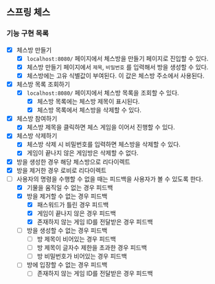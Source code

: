 ## 스프링 체스

### 기능 구현 목록

- [X] 체스방 만들기
    - [X] `localhost:8080/` 페이지에서 체스방을 만들기 페이지로 진입할 수 있다.
    - [X] 체스방 만들기 페이지에서 `제목`, `비밀번호` 를 입력해서 방을 생성할 수 있다.
    - [X] 체스방에는 고유 식별값이 부여된다. 이 값은 체스방 주소에서 사용된다.
- [X] 체스방 목록 조회하기
    - [X] `localhost:8080/` 페이지에서 체스방 목록을 조회할 수 있다.
        - [X] 체스방 목록에는 체스방 제목이 표시된다.
        - [X] 체스방 목록에서 체스방을 삭제할 수 있다.
- [X] 체스방 참여하기
    - [X] 체스방 제목을 클릭하면 체스 게임을 이어서 진행할 수 있다.
- [X] 체스방 삭제하기
    - [X] 체스방 삭제 시 비밀번호를 입력하면 체스방을 삭제할 수 있다.
    - [X] 게임이 끝나지 않은 게임방은 삭제할 수 없다.
- [X] 방을 생성한 경우 해당 체스방으로 리다이렉트
- [X] 방을 제거한 경우 로비로 리다이렉트
- [ ] 사용자의 명령을 수행할 수 없을 때는 피드백을 사용자가 볼 수 있도록 한다.
    - [X] 기물을 움직일 수 없는 경우 피드백
    - [X] 방을 제거할 수 없는 경우 피드백
        - [X] 패스워드가 틀린 경우 피드백
        - [X] 게임이 끝나지 않은 경우 피드백
        - [X] 존재하지 않는 게임 ID를 전달받은 경우 피드백
    - [ ] 방을 생성할 수 없는 경우 피드백
        - [ ] 방 제목이 비어있는 경우 피드백
        - [ ] 방 제목이 글자수 제한을 초과한 경우 피드백
        - [ ] 방 비밀번호가 비어있는 경우 피드백
    - [ ] 방에 입장할 수 없는 경우 피드백
        - [ ] 존재하지 않는 게임 ID를 전달받은 경우 피드백